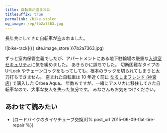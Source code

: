 ```yaml
---
title: 自転車が盗まれた
titlesuffix: true
permalink: /bike-stolen
og_image: /ep/7b2a7363.jpg
---
```


長年共にしてきた自転車が盗まれました。

![bike-rack]({{ site.image_store }}7b2a7363.jpg)


ずっと室内保管主義でしたが、アパートメントにある地下駐輪場の厳重な[入退室セキュリティ](https://twitter.com/tmaesaka/status/1042482700274130944)に気を緩めました。
あきらかに誤ちでした。
切断困難なタイプの U-Lock やチェーンロックをもってしても、根本のラックを切られてしまうと太刀打ちできません。
盗まれた自転車は 10 年近く前に [なるしまフレンド (神宮店)](http://www.nalsimafrend.jp/shop/jingu.html) で購入した Orbea Aqua。
年数もですが、一緒にアメリカに移住してきた自転車なので、大事な友人を失った気分です。
みなさんもお気をつけください。

## あわせて読みたい

- [ロードバイクのタイヤチューブ交換]({% post_url 2015-06-09-flat-tire-repair %})
